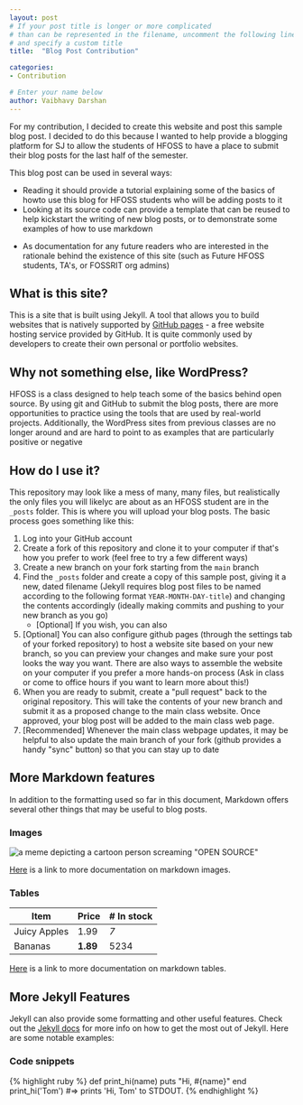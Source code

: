 ```yaml
---
layout: post
# If your post title is longer or more complicated
# than can be represented in the filename, uncomment the following line
# and specify a custom title
title:  "Blog Post Contribution"

categories: 
- Contribution

# Enter your name below
author: Vaibhavy Darshan
---
```


For my contribution, I decided to create this website and post this sample blog post. I decided to do this because I wanted to help provide a blogging platform for SJ to allow the students of HFOSS to have a place to submit their blog posts for the last half of the semester.

This blog post can be used in several ways:
- Reading it should provide a tutorial explaining some of the basics of howto use this blog for HFOSS students who will be adding posts to it 
- Looking at its source code can provide a template that can be reused to help kickstart the writing of new blog posts, or to demonstrate some examples of how to use markdown
<!-- - Demonstrate (to some extent) what a well-written, detailed blog post looks like. (That said this post will probably be longer than is expected for the actual HFOSS assignments because it may contain a lot of tutorial content)  -->
- As documentation for any future readers who are interested in the rationale behind the existence of this site (such as Future HFOSS students, TA's, or FOSSRIT org admins)

## What is this site?
This is a site that is built using Jekyll. A tool that allows you to build websites that is natively supported by [GitHub pages](https://docs.github.com/en/pages) - a free website hosting service provided by GitHub. It is quite commonly used by developers to create their own personal or portfolio websites.

## Why not something else, like WordPress?
HFOSS is a class designed to help teach some of the basics behind open source. By using git and GitHub to submit the blog posts, there are more opportunities to practice using the tools that are used by real-world projects. Additionally, the WordPress sites from previous classes are no longer around and are hard to point to as examples that are particularly positive or negative

## How do I use it?
This repository may look like a mess of many, many files, but realistically the only files you will likelyc are about as an HFOSS student are in the `_posts` folder. This is where you will upload your blog posts. The basic process goes something like this:

1. Log into your GitHub account
2. Create a fork of this repository and clone it to your computer if that's how you prefer to work (feel free to try a few different ways)
3. Create a new branch on your fork starting from the `main` branch
4. Find the `_posts` folder and create a copy of this sample post, giving it a new, dated filename (Jekyll requires blog post files to be named according to the following format `YEAR-MONTH-DAY-title`) and changing the contents accordingly (ideally making commits and pushing to your new branch as you go)
   - [Optional] If you wish, you can also  
5. [Optional] You can also configure github pages (through the settings tab of your forked repository) to host a website site based on your new branch, so you can preview your changes and make sure your post looks the way you want. There are also ways to assemble the website on your computer if you prefer a more hands-on process (Ask in class or come to office hours if you want to learn more about this!) 
6. When you are ready to submit, create a "pull request" back to the original repository. This will take the contents of your new branch and submit it as a proposed change to the main class website. Once approved, your blog post will be added to the main class web page.
7. [Recommended] Whenever the main class webpage updates, it may be helpful to also update the main branch of your fork (github provides a handy "sync" button) so that you can stay up to date



## More Markdown features
In addition to the formatting used so far in this document, Markdown offers several other things that may be useful to blog posts. 

### Images

![a meme depicting a cartoon person screaming "OPEN SOURCE"](https://ankitrokdeonsns.github.io/assets/img/open_source.jpeg)


[Here](https://www.markdownguide.org/basic-syntax/#images-1) is a link to more documentation on markdown images.

### Tables

| Item         | Price    | # In stock |
| ------------ | -------- | ---------- |
| Juicy Apples | 1.99     | *7*        |
| Bananas      | **1.89** | 5234       |

[Here](https://www.markdownguide.org/extended-syntax/#tables) is a link to more documentation on markdown tables.

## More Jekyll Features
Jekyll can also provide some formatting and other useful features. Check out the [Jekyll docs][jekyll-docs] for more info on how to get the most out of Jekyll. Here are some notable examples:


### Code snippets

{% highlight ruby %}
def print_hi(name)
  puts "Hi, #{name}"
end
print_hi('Tom')
#=> prints 'Hi, Tom' to STDOUT.
{% endhighlight %}


[jekyll-docs]: https://jekyllrb.com/docs/home
